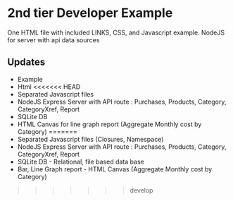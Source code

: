 # 2nd tier Developer Example

One HTML file with included LINKS, CSS, and Javascript example. NodeJS for server with api data sources

## Updates 

- Example 
- Html
<<<<<<< HEAD
- Separated Javascript files
- NodeJS Express Server with API route : Purchases, Products, Category, CategoryXref, Report
- SQLite DB
- HTML Canvas for line graph report  (Aggregate Monthly cost by Category)
=======
- Separated Javascript files (Closures, Namespace)
- NodeJS Express Server with API route : Purchases, Products, Category, CategoryXref, Report
- SQLite DB - Relational, file based data base
- Bar, Line Graph report - HTML Canvas (Aggregate Monthly cost by Category)
>>>>>>> develop

